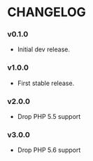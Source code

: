 CHANGELOG
=========

### v0.1.0

* Initial dev release.

### v1.0.0

* First stable release.

### v2.0.0

* Drop PHP 5.5 support

### v3.0.0

* Drop PHP 5.6 support